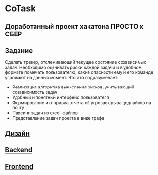 # CoTask

## Доработанный проект хакатона ПРОСТО x СБЕР 

## Задание

Сделать трекер, отслеживающий текущее состояние созависимых задач.
Необходимо оценивать риски каждой задачи и в удобном формате помечать пользователю, 
какие опасности ему и его команде угрожают на данный момент. Что это подразумевает:
* Реализация алгоритма вычисления рисков, учитывающий созависимость задач
* Удобный и понятный интерфейс пользователя
* Формирование и отправка отчета об угрозах срыва дедлайнов на почту
* Парсинг задач из excel-файлов
* Представление задач проекта в виде графа 


## [Дизайн](assets/pages/design.md)

## [Backend](backend/README.md)

## [Frontend](frontend/README.md)

